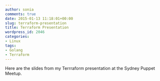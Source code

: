 ```yaml
---
author: sonia
comments: true
date: 2015-01-13 11:18:01+00:00
slug: terraform-presentation
title: Terraform Presentation
wordpress_id: 2046
categories:
- Linux
tags:
- Golang
- Terraform
---
```


Here are the slides from my Terrraform presentation at the Sydney Puppet Meetup.


